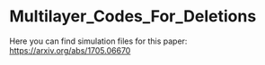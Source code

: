 # Multilayer_Codes_For_Deletions
Here you can find simulation files for this paper: https://arxiv.org/abs/1705.06670
